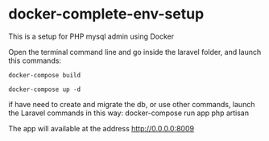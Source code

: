 # docker-complete-env-setup
This is a setup for PHP mysql admin using Docker

Open the terminal command line and go inside the laravel folder, and launch this commands:

`docker-compose build`

`docker-compose up -d`

if have need to create and migrate the db, or use other commands, launch the Laravel commands in this way:
docker-compose run app php artisan

The app will available at the address http://0.0.0.0:8009
